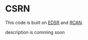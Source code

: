 # CSRN
This code is built on [EDSR](https://github.com/sanghyun-son/EDSR-PyTorch) and [RCAN](https://github.com/yulunzhang/RCAN).

description is comming soon

